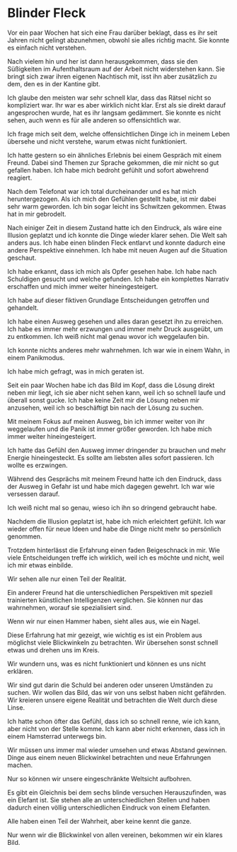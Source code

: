 # Blinder Fleck

Vor ein paar Wochen hat sich eine Frau darüber beklagt, dass es ihr seit Jahren nicht gelingt abzunehmen, obwohl sie alles richtig macht. Sie konnte es einfach nicht verstehen.

Nach vielem hin und her ist dann herausgekommen, dass sie den Süßigkeiten im Aufenthaltsraum auf der Arbeit nicht widerstehen kann. Sie bringt sich zwar ihren eigenen Nachtisch mit, isst ihn aber zusätzlich zu dem, den es in der Kantine gibt.

Ich glaube den meisten war sehr schnell klar, dass das Rätsel nicht so kompliziert war. Ihr war es aber wirklich nicht klar. Erst als sie direkt darauf angesprochen wurde, hat es ihr langsam gedämmert. Sie konnte es nicht sehen, auch wenn es für alle anderen so offensichtlich war.

Ich frage mich seit dem, welche offensichtlichen Dinge ich in meinem Leben übersehe und nicht verstehe, warum etwas nicht funktioniert. 

Ich hatte gestern so ein ähnliches Erlebnis bei einem Gespräch mit einem Freund. Dabei sind Themen zur Sprache gekommen, die mir nicht so gut gefallen haben. Ich habe mich bedroht gefühlt und sofort abwehrend reagiert.

Nach dem Telefonat war ich total durcheinander und es hat mich heruntergezogen. Als ich mich den Gefühlen gestellt habe, ist mir dabei sehr warm geworden. Ich bin sogar leicht ins Schwitzen gekommen. Etwas hat in mir gebrodelt.

Nach einiger Zeit in diesem Zustand hatte ich den Eindruck, als wäre eine Illusion geplatzt und ich konnte die Dinge wieder klarer sehen. Die Welt sah anders aus. Ich habe einen blinden Fleck entlarvt und konnte dadurch eine andere Perspektive einnehmen. Ich habe mit neuen Augen auf die Situation geschaut.

Ich habe erkannt, dass ich mich als Opfer gesehen habe. Ich habe nach Schuldigen gesucht und welche gefunden. Ich habe ein komplettes Narrativ erschaffen und mich immer weiter hineingesteigert.

Ich habe auf dieser fiktiven Grundlage Entscheidungen getroffen und gehandelt.

Ich habe einen Ausweg gesehen und alles daran gesetzt ihn zu erreichen. Ich habe es immer mehr erzwungen und immer mehr Druck ausgeübt, um zu entkommen. Ich weiß nicht mal genau wovor ich weggelaufen bin.

Ich konnte nichts anderes mehr wahrnehmen. Ich war wie in einem Wahn, in einem Panikmodus.

Ich habe mich gefragt, was in mich geraten ist.

Seit ein paar Wochen habe ich das Bild im Kopf, dass die Lösung direkt neben mir liegt, ich sie aber nicht sehen kann, weil ich so schnell laufe und überall sonst gucke. Ich habe keine Zeit mir die Lösung neben mir anzusehen, weil ich so beschäftigt bin nach der Lösung zu suchen.

Mit meinem Fokus auf meinen Ausweg, bin ich immer weiter von ihr weggelaufen und die Panik ist immer größer geworden. Ich habe mich immer weiter hineingesteigert.

Ich hatte das Gefühl den Ausweg immer dringender zu brauchen und mehr Energie hineingesteckt. Es sollte am liebsten alles sofort passieren. Ich wollte es erzwingen.

Während des Gesprächs mit meinem Freund hatte ich den Eindruck, dass der Ausweg in Gefahr ist und habe mich dagegen gewehrt. Ich war wie versessen darauf.

Ich weiß nicht mal so genau, wieso ich ihn so dringend gebraucht habe.

Nachdem die Illusion geplatzt ist, habe ich mich erleichtert gefühlt. Ich war wieder offen für neue Ideen und habe die Dinge nicht mehr so persönlich genommen.

Trotzdem hinterlässt die Erfahrung einen faden Beigeschnack in mir. Wie viele Entscheidungen treffe ich wirklich, weil ich es möchte und nicht, weil ich mir etwas einbilde.

Wir sehen alle nur einen Teil der Realität.

Ein anderer Freund hat die unterschiedlichen Perspektiven mit speziell trainierten künstlichen Intelligenzen verglichen. Sie können nur das wahrnehmen, worauf sie spezialisiert sind. 

Wenn wir nur einen Hammer haben, sieht alles aus, wie ein Nagel.

Diese Erfahrung hat mir gezeigt, wie wichtig es ist ein Problem aus möglichst viele Blickwinkeln zu betrachten. Wir übersehen sonst schnell etwas und drehen uns im Kreis.

Wir wundern uns, was es nicht funktioniert und können es uns nicht erklären.

Wir sind gut darin die Schuld bei anderen oder unseren Umständen zu suchen. Wir wollen das Bild, das wir von uns selbst haben nicht gefährden. Wir kreieren unsere eigene Realität und betrachten die Welt durch diese Linse.

Ich hatte schon öfter das Gefühl, dass ich so schnell renne, wie ich kann, aber nicht von der Stelle komme. Ich kann aber nicht erkennen, dass ich in einem Hamsterrad unterwegs bin.

Wir müssen uns immer mal wieder umsehen und etwas Abstand gewinnen. Dinge aus einem neuen Blickwinkel betrachten und neue Erfahrungen machen.

Nur so können wir unsere eingeschränkte Weltsicht aufbohren.

Es gibt ein Gleichnis bei dem sechs blinde versuchen Herauszufinden, was ein Elefant ist. Sie stehen alle an unterschiedlichen Stellen und haben dadurch einen völlig unterschiedlichen Eindruck von einem Elefanten. 

Alle haben einen Teil der Wahrheit, aber keine kennt die ganze.

Nur wenn wir die Blickwinkel von allen vereinen, bekommen wir ein klares Bild.
